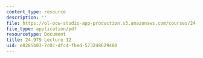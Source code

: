 ```yaml
---
content_type: resource
description: ''
file: https://ol-ocw-studio-app-production.s3.amazonaws.com/courses/24-979-topics-in-semantics-negative-polarity-items-fall-2018/e8285b037c0cdfc4fbed573248629480_MIT24_979F18_lec12.pdf
file_type: application/pdf
resourcetype: Document
title: 24.979 Lecture 12
uid: e8285b03-7c0c-dfc4-fbed-573248629480
---
```

